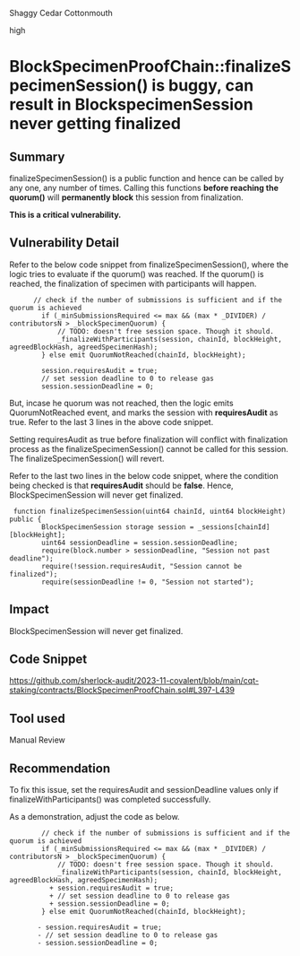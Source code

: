 Shaggy Cedar Cottonmouth

high

# BlockSpecimenProofChain::finalizeSpecimenSession() is buggy, can result in BlockspecimenSession never getting finalized

## Summary
finalizeSpecimenSession() is a public function and hence can be called by any one, any number of times. Calling this functions **before reaching the quorum()** will **permanently block** this session from finalization.

**This is a critical vulnerability.**

## Vulnerability Detail

Refer to the below code snippet from finalizeSpecimenSession(), where the logic tries to evaluate if the quorum() was reached.
If the quorum() is reached, the finalization of specimen with participants will happen.

```solidity
      // check if the number of submissions is sufficient and if the quorum is achieved
        if (_minSubmissionsRequired <= max && (max * _DIVIDER) / contributorsN > _blockSpecimenQuorum) {
            // TODO: doesn't free session space. Though it should.
            _finalizeWithParticipants(session, chainId, blockHeight, agreedBlockHash, agreedSpecimenHash);
        } else emit QuorumNotReached(chainId, blockHeight);

        session.requiresAudit = true;
        // set session deadline to 0 to release gas
        session.sessionDeadline = 0;
```

But, incase he quorum was not reached, then the logic emits QuorumNotReached event, and marks the session with **requiresAudit** as true.  Refer to the last 3 lines in the above code snippet.

Setting requiresAudit as true before finalization will conflict with finalization process as the finalizeSpecimenSession() cannot be called for this session. The finalizeSpecimenSession() will revert.

Refer to the last two lines in the below code snippet, where the condition being checked is that **requiresAudit** should be **false**.
Hence, BlockSpecimenSession will never get finalized.

```solidity
 function finalizeSpecimenSession(uint64 chainId, uint64 blockHeight) public {
        BlockSpecimenSession storage session = _sessions[chainId][blockHeight];
        uint64 sessionDeadline = session.sessionDeadline;
        require(block.number > sessionDeadline, "Session not past deadline");
        require(!session.requiresAudit, "Session cannot be finalized");
        require(sessionDeadline != 0, "Session not started");
```
## Impact
BlockSpecimenSession will never get finalized.

## Code Snippet

https://github.com/sherlock-audit/2023-11-covalent/blob/main/cqt-staking/contracts/BlockSpecimenProofChain.sol#L397-L439

## Tool used

Manual Review

## Recommendation
To fix this issue, set the requiresAudit and sessionDeadline values only if finalizeWithParticipants() was completed successfully.

As a demonstration, adjust the code as below.

```solidity
        // check if the number of submissions is sufficient and if the quorum is achieved
        if (_minSubmissionsRequired <= max && (max * _DIVIDER) / contributorsN > _blockSpecimenQuorum) {
            // TODO: doesn't free session space. Though it should.
            _finalizeWithParticipants(session, chainId, blockHeight, agreedBlockHash, agreedSpecimenHash);
          + session.requiresAudit = true;
          + // set session deadline to 0 to release gas
          + session.sessionDeadline = 0;
        } else emit QuorumNotReached(chainId, blockHeight);

       - session.requiresAudit = true;
       - // set session deadline to 0 to release gas
       - session.sessionDeadline = 0;
```

